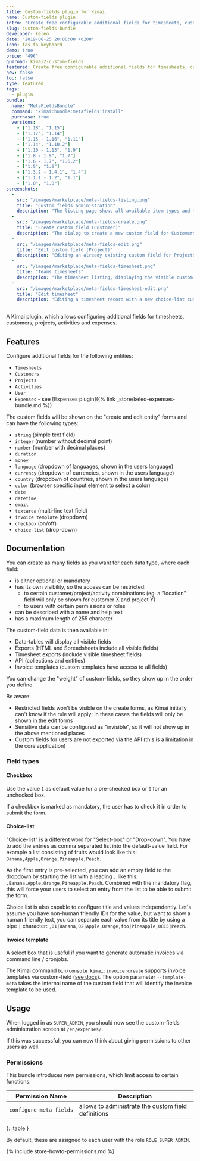 ```yaml
---
title: Custom-fields plugin for Kimai
name: Custom-fields plugin
intro: "Create free configurable additional fields for timesheets, customers, projects, activities and users."
slug: custom-fields-bundle
developer: keleo
date: "2019-06-25 20:00:00 +0200"
icon: fas fa-keyboard
demo: true 
price: "49€"
gumroad: kimai2-custom-fields
featured: Create free configurable additional fields for timesheets, customers, projects, activities and users in various formats. Fields can be optional or mandatory and restricted by permissions.
new: false
toc: false
type: featured
tags:
  - plugin
bundle:
  name: "MetaFieldsBundle"
  command: "kimai:bundle:metafields:install"
  purchase: true
  versions:
    - ["1.18", "1.15"]
    - ["1.17", "1.14"]
    - ["1.15 - 1.16", "1.11"]
    - ["1.14", "1.10.2"]
    - ["1.10 - 1.13", "1.9"]
    - ["1.8 - 1.9", "1.7"]
    - ["1.6 - 1.7", "1.6.2"]
    - ["1.5", "1.6"]
    - ["1.3.2 - 1.4.1", "1.4"]
    - ["1.1.1 - 1.2", "1.1"]
    - ["1.0", "1.0"]
screenshots:
  - 
    src: "/images/marketplace/meta-fields-listing.png"
    title: "Custom fields administration"
    description: "The listing page shows all available item-types and their configured custom fields"
  - 
    src: "/images/marketplace/meta-fields-create.png"
    title: "Create custom field (Customer)"
    description: "The dialog to create a new custom field for Customers"
  - 
    src: "/images/marketplace/meta-fields-edit.png"
    title: "Edit custom field (Project)"
    description: "Editing an already existing custom field for Projects (type boolean, see default value)"
  - 
    src: "/images/marketplace/meta-fields-timesheet.png"
    title: "Teams timesheets"
    description: "The timesheet listing, displaying the visible custom field Location"
  - 
    src: "/images/marketplace/meta-fields-timesheet-edit.png"
    title: "Edit timesheet"
    description: "Editing a timesheet record with a new choice-list custom field"
---
```


A Kimai plugin, which allows configuring additional fields for timesheets, customers, projects, activities and expenses.

## Features

Configure additional fields for the following entities:
 
- `Timesheets`
- `Customers`
- `Projects`
- `Activities`
- `User`
- `Expenses` - see [Expenses plugin]({% link _store/keleo-expenses-bundle.md %})

The custom fields will be shown on the "create and edit entity" forms and can have the following types:

- `string` (simple text field)
- `integer` (number without decimal point)
- `number` (number with decimal places)
- `duration`
- `money`
- `language` (dropdown of languages, shown in the users language)
- `currency` (dropdown of currencies, shown in the users language)
- `country` (dropdown of countries, shown in the users language)
- `color` (browser specific input element to select a color)
- `date`
- `datetime`
- `email`
- `textarea` (multi-line text field)
- `invoice template` (dropdown)
- `checkbox` (on/off)
- `choice-list` (drop-down)

## Documentation

You can create as many fields as you want for each data type, where each field:

- is either optional or mandatory
- has its own visibility, so the access can be restricted:
    - to certain customer/project/activity combinations (eg. a "location" field will only be shown for customer X and project Y)
    - to users with certain permissions or roles
- can be described with a name and help text
- has a maximum length of 255 character

The custom-field data is then available in:

- Data-tables will display all visible fields
- Exports (HTML and Spreadsheets include all visible fields)
- Timesheet exports (include visible timesheet fields)
- API (collections and entities)
- Invoice templates (custom templates have access to all fields)

You can change the "weight" of custom-fields, so they show up in the order you define. 

Be aware:

- Restricted fields won't be visible on the create forms, as Kimai initially can't know if the rule will apply: in these cases the fields will only be shown in the edit forms
- Sensitive data can be configured as "invisible", so it will not show up in the above mentioned places
- Custom fields for users are not exported via the API (this is a limitation in the core application) 

### Field types

#### Checkbox

Use the value `1` as default value for a pre-checked box or `0` for an unchecked box.

If a checkbox is marked as mandatory, the user has to check it in order to submit the form.

#### Choice-list 

"Choice-list" is a different word for "Select-box" or "Drop-down". 
You have to add the entries as comma separated list into the default-value field.
For example a list consisting of fruits would look like this: `Banana,Apple,Orange,Pineapple,Peach`.

As the first entry is pre-selected, you can add an empty field to the dropdown by starting the list 
with a leading `,` like this: `,Banana,Apple,Orange,Pineapple,Peach`. 
Combined with the mandatory flag, this will force your users to select an entry from the list to be able to submit the form.

Choice list is also capable to configure title and values independently.
Let's assume you have non-human friendly IDs for the value, but want to show a human friendly text, you can separate 
each value from its title by using a pipe `|` character: `,01|Banana,02|Apple,Orange,foo|Pineapple,0815|Peach`.

#### Invoice template

A select box that is useful if you want to generate automatic invoices via command line / cronjobs.

The Kimai command `bin/console kimai:invoice:create` supports invoice templates via custom-field ([see docs](https://www.kimai.org/documentation/invoices.html#create-invoices-with-cronjobs)).
The option parameter `--template-meta` takes the internal name of the custom field that will identify the invoice template to be used.

## Usage

When logged in as `SUPER_ADMIN`, you should now see the custom-fields administration screen at `/en/expenses/`.

If this was successful, you can now think about giving permissions to other users as well.

### Permissions

This bundle introduces new permissions, which limit access to certain functions:

| Permission Name           | Description |
|---                        |--- |
| `configure_meta_fields`   | allows to administrate the custom field definitions |
{: .table }

By default, these are assigned to each user with the role `ROLE_SUPER_ADMIN`.

{% include store-howto-permissions.md %}
